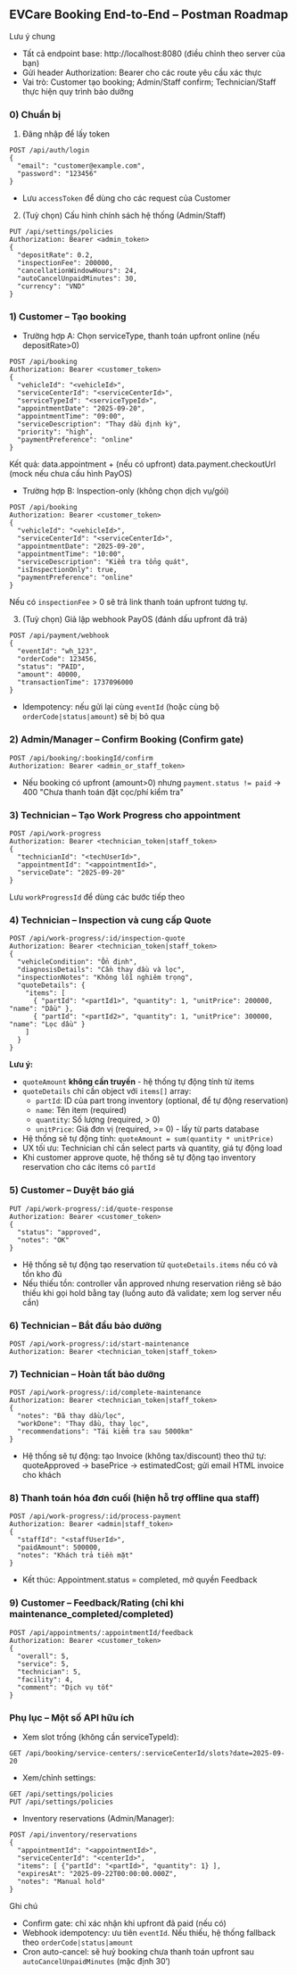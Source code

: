 ## EVCare Booking End-to-End – Postman Roadmap

Lưu ý chung

- Tất cả endpoint base: http://localhost:8080 (điều chỉnh theo server của bạn)
- Gửi header Authorization: Bearer <JWT> cho các route yêu cầu xác thực
- Vai trò: Customer tạo booking; Admin/Staff confirm; Technician/Staff thực hiện quy trình bảo dưỡng

### 0) Chuẩn bị

1. Đăng nhập để lấy token

```
POST /api/auth/login
{
  "email": "customer@example.com",
  "password": "123456"
}
```

- Lưu `accessToken` để dùng cho các request của Customer

2. (Tuỳ chọn) Cấu hình chính sách hệ thống (Admin/Staff)

```
PUT /api/settings/policies
Authorization: Bearer <admin_token>
{
  "depositRate": 0.2,
  "inspectionFee": 200000,
  "cancellationWindowHours": 24,
  "autoCancelUnpaidMinutes": 30,
  "currency": "VND"
}
```

### 1) Customer – Tạo booking

- Trường hợp A: Chọn serviceType, thanh toán upfront online (nếu depositRate>0)

```
POST /api/booking
Authorization: Bearer <customer_token>
{
  "vehicleId": "<vehicleId>",
  "serviceCenterId": "<serviceCenterId>",
  "serviceTypeId": "<serviceTypeId>",
  "appointmentDate": "2025-09-20",
  "appointmentTime": "09:00",
  "serviceDescription": "Thay dầu định kỳ",
  "priority": "high",
  "paymentPreference": "online"
}
```

Kết quả: data.appointment + (nếu có upfront) data.payment.checkoutUrl (mock nếu chưa cấu hình PayOS)

- Trường hợp B: Inspection-only (không chọn dịch vụ/gói)

```
POST /api/booking
Authorization: Bearer <customer_token>
{
  "vehicleId": "<vehicleId>",
  "serviceCenterId": "<serviceCenterId>",
  "appointmentDate": "2025-09-20",
  "appointmentTime": "10:00",
  "serviceDescription": "Kiểm tra tổng quát",
  "isInspectionOnly": true,
  "paymentPreference": "online"
}
```

Nếu có `inspectionFee` > 0 sẽ trả link thanh toán upfront tương tự.

3. (Tuỳ chọn) Giả lập webhook PayOS (đánh dấu upfront đã trả)

```
POST /api/payment/webhook
{
  "eventId": "wh_123",
  "orderCode": 123456,
  "status": "PAID",
  "amount": 40000,
  "transactionTime": 1737096000
}
```

- Idempotency: nếu gửi lại cùng `eventId` (hoặc cùng bộ `orderCode|status|amount`) sẽ bị bỏ qua

### 2) Admin/Manager – Confirm Booking (Confirm gate)

```
POST /api/booking/:bookingId/confirm
Authorization: Bearer <admin_or_staff_token>
```

- Nếu booking có upfront (amount>0) nhưng `payment.status != paid` → 400 "Chưa thanh toán đặt cọc/phí kiểm tra"

### 3) Technician – Tạo Work Progress cho appointment

```
POST /api/work-progress
Authorization: Bearer <technician_token|staff_token>
{
  "technicianId": "<techUserId>",
  "appointmentId": "<appointmentId>",
  "serviceDate": "2025-09-20"
}
```

Lưu `workProgressId` để dùng các bước tiếp theo

### 4) Technician – Inspection và cung cấp Quote

```
POST /api/work-progress/:id/inspection-quote
Authorization: Bearer <technician_token|staff_token>
{
  "vehicleCondition": "Ổn định",
  "diagnosisDetails": "Cần thay dầu và lọc",
  "inspectionNotes": "Không lỗi nghiêm trọng",
  "quoteDetails": {
    "items": [
      { "partId": "<partId1>", "quantity": 1, "unitPrice": 200000, "name": "Dầu" },
      { "partId": "<partId2>", "quantity": 1, "unitPrice": 300000, "name": "Lọc dầu" }
    ]
  }
}
```

**Lưu ý:**

- `quoteAmount` **không cần truyền** - hệ thống tự động tính từ items
- `quoteDetails` chỉ cần object với `items[]` array:
  - `partId`: ID của part trong inventory (optional, để tự động reservation)
  - `name`: Tên item (required)
  - `quantity`: Số lượng (required, > 0)
  - `unitPrice`: Giá đơn vị (required, >= 0) - lấy từ parts database
- Hệ thống sẽ tự động tính: `quoteAmount = sum(quantity * unitPrice)`
- UX tối ưu: Technician chỉ cần select parts và quantity, giá tự động load
- Khi customer approve quote, hệ thống sẽ tự động tạo inventory reservation cho các items có `partId`

### 5) Customer – Duyệt báo giá

```
PUT /api/work-progress/:id/quote-response
Authorization: Bearer <customer_token>
{
  "status": "approved",
  "notes": "OK"
}
```

- Hệ thống sẽ tự động tạo reservation từ `quoteDetails.items` nếu có và tồn kho đủ
- Nếu thiếu tồn: controller vẫn approved nhưng reservation riêng sẽ báo thiếu khi gọi hold bằng tay (luồng auto đã validate; xem log server nếu cần)

### 6) Technician – Bắt đầu bảo dưỡng

```
POST /api/work-progress/:id/start-maintenance
Authorization: Bearer <technician_token|staff_token>
```

### 7) Technician – Hoàn tất bảo dưỡng

```
POST /api/work-progress/:id/complete-maintenance
Authorization: Bearer <technician_token|staff_token>
{
  "notes": "Đã thay dầu/lọc",
  "workDone": "Thay dầu, thay lọc",
  "recommendations": "Tái kiểm tra sau 5000km"
}
```

- Hệ thống sẽ tự động: tạo Invoice (không tax/discount) theo thứ tự: quoteApproved → basePrice → estimatedCost; gửi email HTML invoice cho khách

### 8) Thanh toán hóa đơn cuối (hiện hỗ trợ offline qua staff)

```
POST /api/work-progress/:id/process-payment
Authorization: Bearer <admin|staff_token>
{
  "staffId": "<staffUserId>",
  "paidAmount": 500000,
  "notes": "Khách trả tiền mặt"
}
```

- Kết thúc: Appointment.status = completed, mở quyền Feedback

### 9) Customer – Feedback/Rating (chỉ khi maintenance_completed/completed)

```
POST /api/appointments/:appointmentId/feedback
Authorization: Bearer <customer_token>
{
  "overall": 5,
  "service": 5,
  "technician": 5,
  "facility": 4,
  "comment": "Dịch vụ tốt"
}
```

### Phụ lục – Một số API hữu ích

- Xem slot trống (không cần serviceTypeId):

```
GET /api/booking/service-centers/:serviceCenterId/slots?date=2025-09-20
```

- Xem/chỉnh settings:

```
GET /api/settings/policies
PUT /api/settings/policies
```

- Inventory reservations (Admin/Manager):

```
POST /api/inventory/reservations
{
  "appointmentId": "<appointmentId>",
  "serviceCenterId": "<centerId>",
  "items": [ {"partId": "<partId>", "quantity": 1} ],
  "expiresAt": "2025-09-22T00:00:00.000Z",
  "notes": "Manual hold"
}
```

Ghi chú

- Confirm gate: chỉ xác nhận khi upfront đã paid (nếu có)
- Webhook idempotency: ưu tiên `eventId`. Nếu thiếu, hệ thống fallback theo `orderCode|status|amount`
- Cron auto-cancel: sẽ huỷ booking chưa thanh toán upfront sau `autoCancelUnpaidMinutes` (mặc định 30’)

